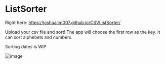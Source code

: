 # ListSorter

Right here: https://joshualim007.github.io/CSVListSorter/

Upload your csv file and sort!
The app will choose the first row as the key.
It can sort alphebets and numbers.

Sorting dates is WIP

![image](https://imgur.com/a/IJSRJP7)
